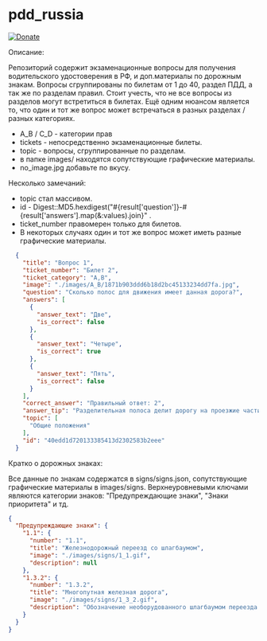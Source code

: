 # pdd_russia

[![Donate](https://img.shields.io/badge/%D0%9F%D0%BE%D0%B4%D0%B4%D0%B5%D1%80%D0%B6%D0%B0%D1%82%D1%8C_%D1%80%D1%83%D0%B1%D0%BB%D0%B5%D0%BC-%D0%AEMoney-green)](https://yoomoney.ru/to/41001287467423)

Описание:

Репозиторий содержит экзаменационные вопросы для получения водительского удостоверения в РФ, и доп.материалы по
дорожным знакам.
Вопросы сгруппированы по билетам от 1 до 40, раздел ПДД, а так же по разделам правил.
Стоит учесть, что не все вопросы из разделов могут встретиться в билетах.
Ещё одним нюансом является то, что один и тот же вопрос может встречаться в разных разделах / разных категориях.

* A_B / C_D - категории прав
* tickets - непосредственно экзаменационные билеты.
* topic - вопросы, сгруппированные по разделам.
* в папке images/ находятся сопутствующие графические материалы.
* no_image.jpg добавьте по вкусу.

Несколько замечаний:

* topic стал массивом.
* id - Digest::MD5.hexdigest("#{result['question']}-#{result['answers'].map(&:values).join}" .
* ticket_number правомерен только для билетов.
* В некоторых случаях один и тот же вопрос может иметь разные графические материалы.

```json
  {
    "title": "Вопрос 1",
    "ticket_number": "Билет 2",
    "ticket_category": "A,B",
    "image": "./images/A_B/1871b903ddd6b18d2bc45133234dd7fa.jpg",
    "question": "Сколько полос для движения имеет данная дорога?",
    "answers": [
      {
        "answer_text": "Две",
        "is_correct": false
      },
      {
        "answer_text": "Четыре",
        "is_correct": true
      },
      {
        "answer_text": "Пять",
        "is_correct": false
      }
    ],
    "correct_answer": "Правильный ответ: 2",
    "answer_tip": "Разделительная полоса делит дорогу на проезжие части. Данная дорога имеет две проезжие части, четыре полосы движения.(Пункт 1.2 ПДД)",
    "topic": [
      "Общие положения"
    ],
    "id": "40edd1d720133385413d2302583b2eee"
  }
```

Кратко о дорожных знаках:

Все данные по знакам содержатся в signs/signs.json, сопутствующие графические материалы в images/signs.
Верхнеуровневыми ключами являются категории знаков: "Предупреждающие знаки", "Знаки приоритета" и тд.

```json
{
  "Предупреждающие знаки": {
    "1.1": {
      "number": "1.1",
      "title": "Железнодорожный переезд со шлагбаумом",
      "image": "./images/signs/1_1.gif",
      "description": null
    },
    "1.3.2": {
      "number": "1.3.2",
      "title": "Многопутная железная дорога",
      "image": "./images/signs/1_3_2.gif",
      "description": "Обозначение необорудованного шлагбаумом переезда через железную дорогу: 1.3.1 - с одним путем 1.3.2 - с двумя путями и более"
    }
  }
}
```